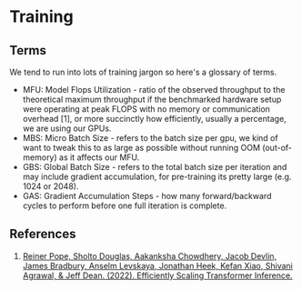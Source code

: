 # Training

## Terms

We tend to run into lots of training jargon so here's a glossary of terms.

- MFU: Model Flops Utilization - ratio of the observed throughput to the theoretical maximum throughput if the benchmarked hardware setup were operating at peak FLOPS with no memory or communication overhead [1], or more succinctly how efficiently, usually a percentage, we are using our GPUs.
- MBS: Micro Batch Size - refers to the batch size per gpu, we kind of want to tweak this to as large as possible without running OOM (out-of-memory) as it affects our MFU.
- GBS: Global Batch Size - refers to the total batch size per iteration and may include gradient accumulation, for pre-training its pretty large (e.g. 1024 or 2048).
- GAS: Gradient Accumulation Steps - how many forward/backward cycles to perform before one full iteration is complete.

## References
1. [Reiner Pope, Sholto Douglas, Aakanksha Chowdhery, Jacob Devlin, James Bradbury, Anselm Levskaya, Jonathan Heek, Kefan Xiao, Shivani Agrawal, & Jeff Dean. (2022). Efficiently Scaling Transformer Inference.](https://arxiv.org/abs/2211.05102)